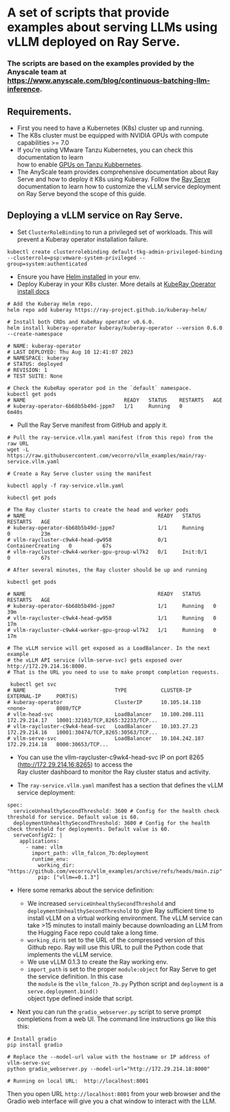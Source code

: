 #  A set of scripts that provide examples about serving LLMs using vLLM deployed on Ray Serve.

### The scripts are based on the examples provided by the Anyscale team at <br> https://www.anyscale.com/blog/continuous-batching-llm-inference.

## Requirements.

- First you need to have a Kubernetes (K8s) cluster up and running.
- The K8s cluster must be equipped with NVIDIA GPUs with compute capabilities >= 7.0
- If you're using VMware Tanzu Kubernetes, you can check this documentation to learn <br> how to enable [GPUs on Tanzu Kubbernetes](https://docs.vmware.com/en/VMware-Tanzu-Kubernetes-Grid/1.6/vmware-tanzu-kubernetes-grid-16/GUID-tanzu-k8s-clusters-hardware.html).
- The AnyScale team provides comprehensive documentation about Ray Serve and how to deploy it K8s using Kuberay. Follow  the [Ray Serve](https://docs.ray.io/en/latest/serve/index.html) 
documentation to learn how to customize the vLLM service deployment on Ray Serve beyond the scope of this guide.


## Deploying a vLLM service on Ray Serve.
- Set `ClusterRoleBinding` to run a privileged set of workloads. This will prevent a Kuberay operator installation failure.<br>
```
kubectl create clusterrolebinding default-tkg-admin-privileged-binding --clusterrole=psp:vmware-system-privileged --group=system:authenticated
```
- Ensure you have [Helm installed](https://helm.sh/docs/intro/install/) in your env.
- Deploy Kuberay in your K8s cluster. More details at [KubeRay Operator install docs](https://github.com/ray-project/kuberay/blob/master/helm-chart/kuberay-operator/README.md)
````
# Add the Kuberay Helm repo.
helm repo add kuberay https://ray-project.github.io/kuberay-helm/

# Install both CRDs and KubeRay operator v0.6.0.
helm install kuberay-operator kuberay/kuberay-operator --version 0.6.0 --create-namespace

# NAME: kuberay-operator
# LAST DEPLOYED: Thu Aug 10 12:41:07 2023
# NAMESPACE: kuberay
# STATUS: deployed
# REVISION: 1
# TEST SUITE: None

# Check the KubeRay operator pod in the `default` namespace.
kubectl get pods
# NAME                                READY   STATUS    RESTARTS   AGE
# kuberay-operator-6b68b5b49d-jppm7   1/1     Running   0          6m40s

````
- Pull the Ray Serve manifest from GitHub and apply it.
````
# Pull the ray-service.vllm.yaml manifest (from this repo) from the raw URL 
wget -L https://raw.githubusercontent.com/vecorro/vllm_examples/main/ray-service.vllm.yaml

# Create a Ray Serve cluster using the manifest

kubectl apply -f ray-service.vllm.yaml

kubectl get pods

# The Ray cluster starts to create the head and worker pods
# NAME                                           READY   STATUS              RESTARTS   AGE
# kuberay-operator-6b68b5b49d-jppm7              1/1     Running             0          23m
# vllm-raycluster-c9wk4-head-gw958               0/1     ContainerCreating   0          67s
# vllm-raycluster-c9wk4-worker-gpu-group-wl7k2   0/1     Init:0/1            0          67s

# After several minutes, the Ray cluster should be up and running

kubectl get pods

# NAME                                           READY   STATUS    RESTARTS   AGE
# kuberay-operator-6b68b5b49d-jppm7              1/1     Running   0          39m
# vllm-raycluster-c9wk4-head-gw958               1/1     Running   0          17m
# vllm-raycluster-c9wk4-worker-gpu-group-wl7k2   1/1     Running   0          17m

# The vLLM service will get exposed as a LoadBalancer. In the next example
# the vLLM API service (vllm-serve-svc) gets exposed over http://172.29.214.16:8000.
# That is the URL you need to use to make prompt completion requests.

 kubectl get svc
# NAME                             TYPE           CLUSTER-IP       EXTERNAL-IP     PORT(S)
# kuberay-operator                 ClusterIP      10.105.14.110    <none>          8080/TCP
# vllm-head-svc                    LoadBalancer   10.100.208.111   172.29.214.17   10001:32103/TCP,8265:32233/TCP... 
# vllm-raycluster-c9wk4-head-svc   LoadBalancer   10.103.27.23     172.29.214.16   10001:30474/TCP,8265:30563/TCP...
# vllm-serve-svc                   LoadBalancer   10.104.242.187   172.29.214.18   8000:30653/TCP...

````
- You can use the vllm-raycluster-c9wk4-head-svc IP on port 8265 (http://172.29.214.16:8265) to access the<br>
Ray cluster dashboard to monitor the Ray cluster status and activity.


- The `ray-service.vllm.yaml` manifest has a section that defines the vLLM service deployment:
````
spec:
  serviceUnhealthySecondThreshold: 3600 # Config for the health check threshold for service. Default value is 60.
  deploymentUnhealthySecondThreshold: 3600 # Config for the health check threshold for deployments. Default value is 60.
  serveConfigV2: |
    applications:
      - name: vllm
        import_path: vllm_falcon_7b:deployment
        runtime_env:
          working_dir: "https://github.com/vecorro/vllm_examples/archive/refs/heads/main.zip"
          pip: ["vllm==0.1.3"]
````
- Here some remarks about the service definition:
    - We increased `serviceUnhealthySecondThreshold` and `deploymentUnhealthySecondThreshold` to give Ray sufficient time
  to install vLLM on a virtual working environment. The vLLM service can take >15 minutes to install mainly because downloading
  an LLM from the Hugging Face repo could take a long time.
    - `working_dir`is set to the URL of the compressed version of this Github repo. Ray will use this URL to pull the Python
  code that implements the vLLM service.
    - We use vLLM 0.1.3 to create the Ray working env.
    - `import_path` is set to the proper `module:object` for Ray Serve to get the service definition. In this case <br>
  the `module` is the `vllm_falcon_7b.py` Python script and `deployment` is a `serve.deployment.bind()`<br>
  object type defined inside that script.


- Next you can run the `gradio_webserver.py` script to serve prompt completions from a web UI. 
The command line instructions go like this this:

```
# Install gradio
pip install gradio

# Replace the --model-url value with the hostname or IP address of vllm-serve-svc
python gradio_webserver.py --model-url="http://172.29.214.18:8000"

# Running on local URL:  http://localhost:8001
```

Then you open URL `http://localhost:8001` from your web browser and the Gradio web interface will 
give you a chat window to interact with the LLM.
